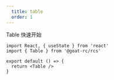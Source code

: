 ```yaml
---
  title: table
  order: 1
---
```


Table 快速开始

```tsx
import React, { useState } from 'react'
import { Table } from '@goat-rc/rcs'

export default () => {
  return <Table />
}
```
